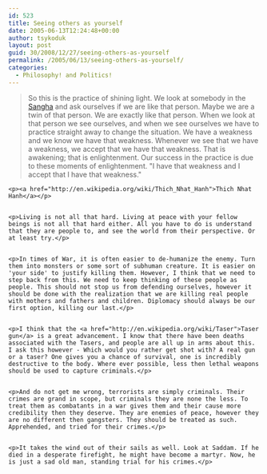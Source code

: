 ```yaml
---
id: 523
title: Seeing others as yourself
date: 2005-06-13T12:24:48+00:00
author: tsykoduk
layout: post
guid: 30/2008/12/27/seeing-others-as-yourself
permalink: /2005/06/13/seeing-others-as-yourself/
categories:
  - Philosophy! and Politics!
---
```

<blockquote>So this is the practice of shining light. We look at somebody in the <a href="http://en.wikipedia.org/wiki/Sangha">Sangha</a> and ask ourselves if we are like that person. Maybe we are a twin of that person. We are exactly like that person. When we look at that person we see ourselves, and when we see ourselves we have to practice straight away to change the situation. We have a weakness and we know we have that weakness. Whenever we see that we have a weakness, we accept that we have that weakness. That is awakening; that is enlightenment. Our success in the practice is due to these moments of enlightenment. "I have that weakness and I accept that I have that weakness."</blockquote>

	<p><a href="http://en.wikipedia.org/wiki/Thich_Nhat_Hanh">Thich Nhat Hanh</a></p>


	<p>Living is not all that hard. Living at peace with your fellow beings is not all that hard either. All you have to do is understand that they are people to, and see the world from their perspective. Or at least try.</p>


	<p>In times of War, it is often easier to de-humanize the enemy. Turn them into monsters or some sort of subhuman creature. It is easier on 'your side' to justify killing them. However, I think that we need to step back from this. We need to keep thinking of these people as people. This should not stop us from defending ourselves, however it should be done with the realization that we are killing real people with mothers and fathers and children. Diplomacy should always be our first option, killing our last.</p>


	<p>I think that the <a href="http://en.wikipedia.org/wiki/Taser">Taser gun</a> is a great advancement. I know that there have been deaths associated with the Tasers, and people are all up in arms about this. I ask this however - Which would you rather get shot with? A real gun or a taser? One gives you a chance of survival, one is incredibly destructive to the body. Where ever possible, less then lethal weapons should be used to capture criminals.</p>


	<p>And do not get me wrong, terrorists are simply criminals. Their crimes are grand in scope, but criminals they are none the less. To treat them as combatants in a war gives them and their cause more credibility then they deserve. They are enemies of peace, however they are no different then gangsters. They should be treated as such. Apprehended, and tried for their crimes.</p>


	<p>It takes the wind out of their sails as well. Look at Saddam. If he died in a desperate firefight, he might have become a martyr. Now, he is just a sad old man, standing trial for his crimes.</p>